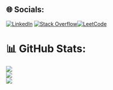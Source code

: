 ## 🌐 Socials:
[![LinkedIn](https://img.shields.io/badge/LinkedIn-%230077B5.svg?logo=linkedin&logoColor=white)](https://linkedin.com/in/burak-atalay-) [![Stack Overflow](https://img.shields.io/badge/-Stackoverflow-FE7A16?logo=stack-overflow&logoColor=white)](https://stackoverflow.com/users/20373833/burak-atalay)[![LeetCode](https://img.shields.io/badge/-LeetCode-FFA116?logo=leetcode&logoColor=white)](https://leetcode.com/u/atalaybu21/)


# 📊 GitHub Stats:
![](https://github-readme-stats.vercel.app/api?username=burakataly&theme=dark&hide_border=false&include_all_commits=false&count_private=false)<br/>
![](https://github-readme-streak-stats.herokuapp.com/?user=burakataly&theme=dark&hide_border=false)<br/>
![](https://github-readme-stats.vercel.app/api/top-langs/?username=burakataly&theme=dark&hide_border=false&include_all_commits=false&count_private=false&layout=compact)
